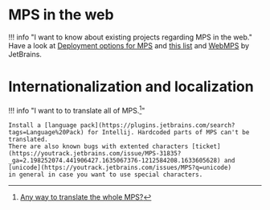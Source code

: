 # MPS in the web
!!! info "I want to know about existing projects regarding MPS in the web."
Have a look at [Deployment options for MPS](https://www.itemis.com/en/it-services/methods-and-tools/dsls-mps-deployment-options) and [this list](https://mps.rocks/#other-projects) and [WebMPS](https://blog.jetbrains.com/mps/2021/02/webmps-faq/?_ga=2.195764009.441906427.1635067376-1212584208.1633605628) by JetBrains.

# Internationalization and localization

!!! info "I want to to translate all of MPS.[^2]"

    Install a [language pack](https://plugins.jetbrains.com/search?tags=Language%20Pack) for Intellij. Hardcoded parts of MPS can't be translated.
    There are also known bugs with extented characters [ticket](https://youtrack.jetbrains.com/issue/MPS-31835?_ga=2.198252074.441906427.1635067376-1212584208.1633605628) and [unicode](https://youtrack.jetbrains.com/issues/MPS?q=unicode)
    in general in case you want to use special characters.

[^2]:[Any way to translate the whole MPS?](https://mps-support.jetbrains.com/hc/en-us/community/posts/4407050689042-Any-way-to-translate-the-whole-MPS-)
